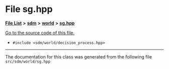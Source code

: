 
<NavBar active_item_id="2"/>

# File sg.hpp


[**File List**](files.md) **>** [**sdm**](dir_ae1b8d8c3d2627954ba53c22978558f0.md) **>** [**world**](dir_414fa79a2aeb4aba632c04a0d3a53fff.md) **>** [**sg.hpp**](sg_8hpp.md)

[Go to the source code of this file.](sg_8hpp_source.md)



* `#include <sdm/world/decision_process.hpp>`
























------------------------------
The documentation for this class was generated from the following file `src/sdm/world/sg.hpp`